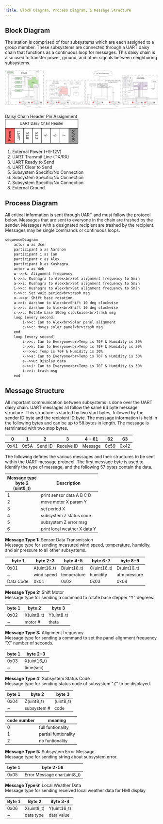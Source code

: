 ```yaml
---
Title: Block Diagram, Process Diagram, & Message Structure
---
```


## Block Diagram

The station is comprised of four subsystems which are each assigned to a group member. These subsystems are connected through a UART daisy chain that functions as a continuous loop for messages. This daisy chain is also used to transfer power, ground, and other signals between neighboring subsystems.

![block diagram](./assets/images/block.png)

Daisy Chain Header Pin Assignment  
![UART header](./assets/images/uart.png)

1. External Power (+9-12V)
2. UART Transmit Line (TX/RX)
3. UART Ready to Send
4. UART Clear to Send
5. Subsystem Specific/No Connection
6. Subsystem Specific/No Connection
7. Subsystem Specific/No Connection
8. External Ground

## Process Diagram

All critical information is sent through UART and must follow the protocol below. Messages that are sent to everyone in the chain are trashed by the sender. Messages with a designated recipient are trashed by the recipient. Messages may be single commands or continuous loops.

``` mermaid
sequenceDiagram
    actor u as User
    participant a as Aarshon
    participant i as Ian
    participant c as Alex
    participant k as Kushagra
    actor w as Web
    w-->>k: Alignment frequency
    k->>a: Kushagra to Alex<br>Set alignment frequency to 5min
    a->>i: Kushagra to Alex<br>Set alignment frequency to 5min
    i->>c: Kushagra to Alex<br>Set alignment frequency to 5min
    c->>c: Set wait period<br>trash msg
    u-->>a: Shift base rotation
    a->>i: Aarshon to Alex<br>Shift 10 deg clockwise
    i->>c: Aarshon to Alex<br>Shift 10 deg clockwise
    c->>c: Rotate base 10deg clockwise<br>trash msg
    loop [every second]
        i->>c: Ian to Alex<br>Solar panel alignment
        c->>c: Moves solar panel<br>trash msg
    end
    loop [every second]
        i->>c: Ian to Everyone<br>Temp is 70F & Humidity is 30%
        c->>k: Ian to Everyone<br>Temp is 70F & Humidity is 30%
        k-->>w: Temp is 70F & Humidity is 30%
        k->>a: Ian to Everyone<br>Temp is 70F & Humidity is 30%
        a-->>u: Display data
        a->>i: Ian to Everyone<br>Temp is 70F & Humidity is 30%
        i->>i: trash msg
    end
```

## Message Structure

All important communication between subsystems is done over the UART daisy chain. UART messages all follow the same 64 byte message structure. This structure is started by two start bytes, followed by the sender ID byte and the recipient ID byte. The message information is held in the following bytes and can be up to 58 bytes in length. The message is terminated with two stop bytes.

0    | 1    | 2       | 3          | 4 - 61  | 62   | 63
-----|------|---------|------------|---------|------|---
0x41 | 0x5A | Send ID | Receive ID | Message | 0x59 | 0x42

The following defines the various messages and their structures to be sent within the UART message protocol. The first message byte is used to identify the type of message, and the following 57 bytes contain the data.

Message type<br>byte 2<br>(uint8_t) | Description
---|---
1 | print sensor data A B C D
2 | move motor X param Y
3 | set period X
4 | subsystem Z status code
5 | subsystem Z error msg
6 | print local weather X data Y

**Message Type 1:** Sensor Data Transmission  
Message type for sending measured wind speed, temperature, humidity, and air pressure to all other subsystems.

byte 1     | byte 2-3    | byte 4-5    | byte 6-7    | byte 8-9
-----------|-------------|-------------|-------------|---
0x01       | A(uint16_t) | B(uint16_t) | C(uint16_t) | D(uint16_t)
~          | wind speed  | temperature | humidity    | atm pressure
Data Code: | 0x01        | 0x02        | 0x03        | 0x04

**Message Type 2:** Shift Motor  
Message type for sending a command to rotate base stepper "Y" degrees.

byte 1 | byte 2     | byte 3
-------|------------|---
0x02   | X(uint8_t) | Y(uint8_t)
~      | motor #    | theta

**Message Type 3:** Alignment frequency  
Message type for sending a command to set the panel alignment frequency "X" number of seconds.

byte 1 | byte 2-3
-------|---
0x03   | X(uint16_t)
~      | time(sec)

**Message Type 4:** Subsystem Status Code  
Message type for sending status code of subsystem "Z" to be displayed.

byte 1 | byte 2      | byte 3
-------|-------------|---
0x04   | Z(uint8_t)  | (uint8_t)
~      | subsystem # | code

code number | meaning
---|---
0 | full funtionality
1 | partial funtionality
2 | no funtionality

**Message Type 5:** Subsystem Error Message  
Message type for sending string about subsystem error.

byte 1 | byte 2-58
-------|---
0x05   | Error Message char(uint8_t)

**Message Type 6:** Local Weather Data  
Message type for sending received local weather data for HMI display

Byte 1 | Byte 2     | Byte 3-4
-------|------------|---
0x06   | X(uint8_t) | Y(uint16_t)
~      | data type  | data value
